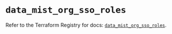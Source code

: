 # `data_mist_org_sso_roles`

Refer to the Terraform Registry for docs: [`data_mist_org_sso_roles`](https://registry.terraform.io/providers/juniper/mist/0.6.0/docs/data-sources/org_sso_roles).
